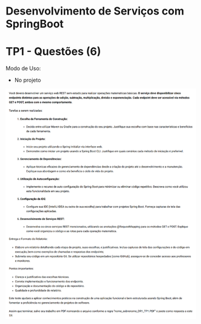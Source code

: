 # Desenvolvimento de Serviços com SpringBoot

# TP1 - Questões (6)

Modo de Uso:

- No projeto

![Descrição](documentos/enunciado_TP1.png)
